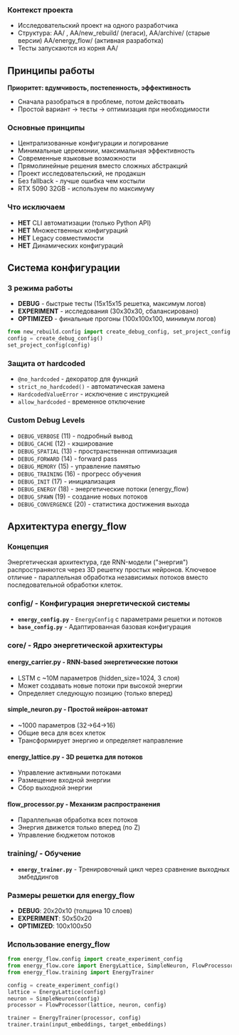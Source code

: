 ### Контекст проекта

- Исследовательский проект на одного разработчика
- Структура: AA/ , AA/new_rebuild/ (легаси), AA/archive/ (старые версии) AA/energy_flow/ (активная разработка)
- Тесты запускаются из корня AA/

## Принципы работы

**Приоритет: вдумчивость, постепенность, эффективность**

- Сначала разобраться в проблеме, потом действовать
- Простой вариант → тесты → оптимизация при необходимости

### Основные принципы

- Централизованные конфигурации и логирование
- Минимальные церемонии, максимальная эффективность
- Современные языковые возможности
- Прямолинейные решения вместо сложных абстракций
- Проект исследовательский, не продакшн
- Без fallback - лучше ошибка чем костыли
- RTX 5090 32GB - используем по максимуму

### Что исключаем

- **НЕТ** CLI автоматизации (только Python API)
- **НЕТ** Множественных конфигураций
- **НЕТ** Legacy совместимости
- **НЕТ** Динамических конфигураций

## Система конфигурации

### 3 режима работы

- **DEBUG** - быстрые тесты (15x15x15 решетка, максимум логов)
- **EXPERIMENT** - исследования (30x30x30, сбалансировано)
- **OPTIMIZED** - финальные прогоны (100x100x100, минимум логов)

```python
from new_rebuild.config import create_debug_config, set_project_config
config = create_debug_config()
set_project_config(config)
```

### Защита от hardcoded

- `@no_hardcoded` - декоратор для функций
- `strict_no_hardcoded()` - автоматическая замена
- `HardcodedValueError` - исключение с инструкцией
- `allow_hardcoded` - временное отключение

### Custom Debug Levels

- `DEBUG_VERBOSE` (11) - подробный вывод
- `DEBUG_CACHE` (12) - кэширование
- `DEBUG_SPATIAL` (13) - пространственная оптимизация
- `DEBUG_FORWARD` (14) - forward pass
- `DEBUG_MEMORY` (15) - управление памятью
- `DEBUG_TRAINING` (16) - прогресс обучения
- `DEBUG_INIT` (17) - инициализация
- `DEBUG_ENERGY` (18) - энергетические потоки (energy_flow)
- `DEBUG_SPAWN` (19) - создание новых потоков
- `DEBUG_CONVERGENCE` (20) - статистика достижения выхода

## Архитектура energy_flow

### Концепция

Энергетическая архитектура, где RNN-модели ("энергия") распространяются через 3D решетку простых нейронов. Ключевое отличие - параллельная обработка независимых потоков вместо последовательной обработки клеток.

### config/ - Конфигурация энергетической системы

- **`energy_config.py`** - `EnergyConfig` с параметрами решетки и потоков
- **`base_config.py`** - Адаптированная базовая конфигурация

### core/ - Ядро энергетической архитектуры

#### energy_carrier.py - RNN-based энергетические потоки

- LSTM с ~10M параметров (hidden_size=1024, 3 слоя)
- Может создавать новые потоки при высокой энергии
- Определяет следующую позицию (только вперед)

#### simple_neuron.py - Простой нейрон-автомат

- ~1000 параметров (32→64→16)
- Общие веса для всех клеток
- Трансформирует энергию и определяет направление

#### energy_lattice.py - 3D решетка для потоков

- Управление активными потоками
- Размещение входной энергии
- Сбор выходной энергии

#### flow_processor.py - Механизм распространения

- Параллельная обработка всех потоков
- Энергия движется только вперед (по Z)
- Управление бюджетом потоков

### training/ - Обучение

- **`energy_trainer.py`** - Тренировочный цикл через сравнение выходных эмбеддингов

### Размеры решетки для energy_flow

- **DEBUG**: 20x20x10 (толщина 10 слоев)
- **EXPERIMENT**: 50x50x20
- **OPTIMIZED**: 100x100x50

### Использование energy_flow

```python
from energy_flow.config import create_experiment_config
from energy_flow.core import EnergyLattice, SimpleNeuron, FlowProcessor
from energy_flow.training import EnergyTrainer

config = create_experiment_config()
lattice = EnergyLattice(config)
neuron = SimpleNeuron(config)
processor = FlowProcessor(lattice, neuron, config)

trainer = EnergyTrainer(processor, config)
trainer.train(input_embeddings, target_embeddings)
```
